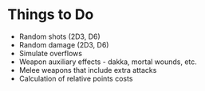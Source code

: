 # Things to Do

* Random shots (2D3, D6)
* Random damage (2D3, D6)
* Simulate overflows
* Weapon auxiliary effects - dakka, mortal wounds, etc.
* Melee weapons that include extra attacks
* Calculation of relative points costs